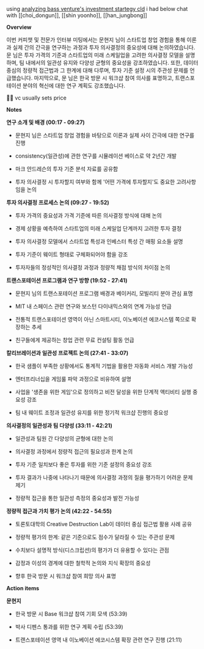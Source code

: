 using [analyzing bass venture's investment startegy cld](https://claude.ai/chat/70fd9e8d-f827-4a3e-8411-3c7b38b8ffac) i had below chat with [[choi_dongun]], [[shin yoonho]], [[han_jungbong]]

**Overview**

이번 커피챗 및 전문가 인터뷰 미팅에서는 문현지 님이 스타트업 창업 경험을 통해 이론과 실제 간의 간극을 연구하는 과정과 투자 의사결정의 중요성에 대해 논의하였습니다. 문 님은 투자 가격의 기준과 스타트업의 미래 스케일업을 고려한 의사결정 모델을 설명하며, 팀 내에서의 일관성 유지와 다양성 균형의 중요성을 강조하였습니다. 또한, 데이터 중심의 정량적 접근법과 그 한계에 대해 다루며, 투자 기준 설정 시의 주관성 문제를 언급했습니다. 마지막으로, 문 님은 한국 방문 시 워크샵 참여 의사를 표명하고, 트랜스포테이션 분야의 혁신에 대한 연구 계획도 강조했습니다.

  🙋‍♀️ vc usually sets price
  
**Notes**

**연구 소개 및 배경 (00:17 - 09:27)**

- 문현지 님은 스타트업 창업 경험을 바탕으로 이론과 실제 사이 간극에 대한 연구를 진행
    
- consistency(일관성)에 관한 연구를 시뮬레이션 베이스로 약 2년간 개발
    
- 마크 안드레슨의 투자 기준 분석 자료를 공유함
    
- 투자 의사결정 시 투자할지 여부와 함께 '어떤 가격에 투자할지'도 중요한 고려사항임을 논의
    

**투자 의사결정 프로세스 논의 (09:27 - 19:52)**

- 투자 가격의 중요성과 가격 기준에 따른 의사결정 방식에 대해 논의
    
- 경제 상황을 예측하여 스타트업의 미래 스케일업 단계까지 고려한 투자 결정
    
- 투자 의사결정 모델에서 스타트업 특성과 인베스터 특성 간 매핑 요소들 설명
    
- 투자 기준이 웨이트 형태로 구체화되어야 함을 강조
    
- 투자자들의 정성적인 의사결정 과정과 정량적 채점 방식의 차이점 논의
    

**트랜스포테이션 프로그램과 연구 방향 (19:52 - 27:41)**

- 문현지 님의 트랜스포테이션 프로그램 배경과 베이커리, 모빌리티 분야 관심 표명
    
- MIT 내 스페이스 관련 연구와 보스턴 다이내믹스와의 연계 가능성 언급
    
- 전통적 트랜스포테이션 영역이 아닌 스마트시티, 이노베이션 에코시스템 쪽으로 확장하는 추세
    
- 친구들에게 제공하는 창업 관련 무료 컨설팅 활동 언급
    

**칼리브레이션과 일관성 프로젝트 논의 (27:41 - 33:07)**

- 한국 샘플이 부족한 상황에서도 통계적 기법을 활용한 자동화 서비스 개발 가능성
    
- 엔터프리너십을 게임룰 파악 과정으로 비유하여 설명
    
- 사업을 '생존을 위한 게임'으로 정의하고 비전 달성을 위한 단계적 액티비티 실행 중요성 강조
    
- 팀 내 웨이트 조정과 일관성 유지를 위한 정기적 워크샵 진행의 중요성
    

**의사결정의 일관성과 팀 다양성 (33:11 - 42:21)**

- 일관성과 팀원 간 다양성의 균형에 대한 논의
    
- 의사결정 과정에서 정량적 접근의 필요성과 한계 논의
    
- 투자 기준 일치보다 좋은 투자를 위한 기준 설정의 중요성 강조
    
- 투자 결과가 나중에 나타나기 때문에 의사결정 과정의 질을 평가하기 어려운 문제 제기
    
- 정량적 접근을 통한 일관성 측정의 중요성과 발전 가능성
    

**정량적 접근과 가치 평가 논의 (42:22 - 54:55)**

- 토론토대학의 Creative Destruction Lab이 데이터 중심 접근법 활용 사례 공유
    
- 정량적 평가의 한계: 같은 기준으로도 점수가 달라질 수 있는 주관성 문제
    
- 수치보다 설명적 방식(디스크립션)의 평가가 더 유용할 수 있다는 관점
    
- 감정과 이성의 경계에 대한 철학적 논의와 지식 확장의 중요성
    
- 향후 한국 방문 시 워크샵 참여 희망 의사 표명
    

  

**Action items**

**문현지**

- 한국 방문 시 Base 워크샵 참여 기회 모색 (53:39)
    
- 박사 디펜스 통과를 위한 연구 계획 수립 (53:39)
    
- 트랜스포테이션 영역 내 이노베이션 에코시스템 확장 관련 연구 진행 (21:11)